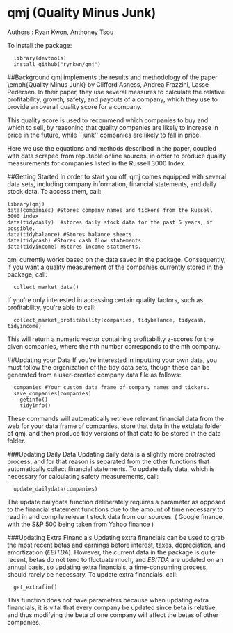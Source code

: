 # qmj (Quality Minus Junk)
Authors : Ryan Kwon, Anthoney Tsou

To install the package:

  ```{r}
	library(devtools)
	install_github("rynkwn/qmj")
  ```

##Background
qmj implements the results and methodology of the paper \emph{Quality Minus Junk} by Clifford Asness, Andrea Frazzini, Lasse Pedersen. In their paper, they use several measures to calculate the relative profitability, growth, safety, and payouts of a company, which they use to provide an overall quality score for a company.

This quality score is used to recommend which companies to buy and which to sell, by reasoning that quality companies are likely to increase in price in the future, while ``junk'' companies are likely to fall in price.

Here we use the equations and methods described in the paper, coupled with data scraped from reputable online sources, in order to produce quality measurements for companies listed in the Russell 3000 Index.

##Getting Started
In order to start you off, qmj comes equipped with several data sets, including company information, financial statements, and daily stock data. To access them, call:
  ```{r}
  library(qmj)
  data(companies) #Stores company names and tickers from the Russell 3000 index
  data(tidydaily)  #stores daily stock data for the past 5 years, if possible.
  data(tidybalance) #Stores balance sheets.
  data(tidycash) #Stores cash flow statements.
  data(tidyincome) #Stores income statements.
  ```

qmj currently works based on the data saved in the package. Consequently, if you want a quality measurement of the companies currently stored in the package, call:

```{r}
  collect_market_data()
  ```

If you're only interested in accessing certain quality factors, such as profitability, you're able to call:

```{r}
  collect_market_profitability(companies, tidybalance, tidycash, tidyincome)
  ```

This will return a numeric vector containing profitability z-scores for the given companies, where the nth number corresponds to the nth company. 

##Updating your Data
If you're interested in inputting your own data, you must follow the organization of the tidy data sets, though these can be generated from a user-created company data file as follows:

```{r}
  companies #Your custom data frame of company names and tickers.
  save_companies(companies)
	getinfo()
	tidyinfo()
  ```

These commands will automatically retrieve relevant financial data from the web for your data frame of companies, store that data in the extdata folder of qmj, and then produce tidy versions of that data to be stored in the data folder.

###Updating Daily Data
Updating daily data is a slightly more protracted process, and for that reason is separated from the other functions that automatically collect financial statements. To update daily data, which is necessary for calculating safety measurements, call:

```{r}
  update_dailydata(companies)
  ```

The update dailydata function deliberately requires a parameter as opposed to the financial statement functions due to the amount of time necessary to read in and compile relevant stock data from our sources. ( Google finance, with the S\&P 500 being taken from Yahoo finance )

###Updating Extra Financials
Updating extra financials can be used to grab the most recent betas and earnings before interest, taxes, depreciation, and amortization ($EBITDA$). However, the current data in the package is quite recent, betas do not tend to fluctuate much, and $EBITDA$ are updated on an annual basis, so updating extra financials, a time-consuming process, should rarely be necessary. To update extra financials, call:

```{r}
  get_extrafin()
  ```

This function does not have parameters because when updating extra financials, it is vital that every company be updated since beta is relative, and thus modifying the beta of one company will affect the betas of other companies. 